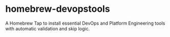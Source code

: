# homebrew-devopstools
A Homebrew Tap to install essential DevOps and Platform Engineering tools with automatic validation and skip logic.
